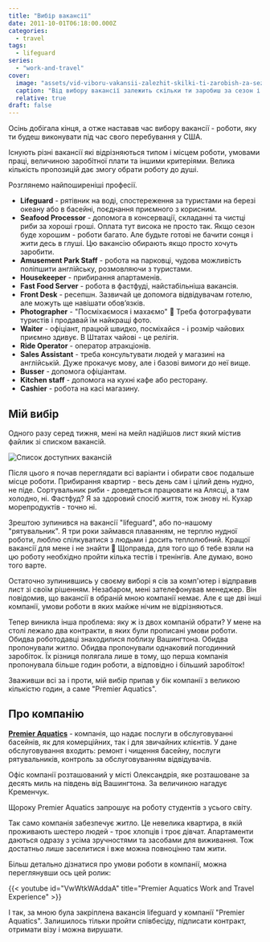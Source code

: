 ```yaml
---
title: "Вибір вакансії"
date: 2011-10-01T06:18:00.000Z
categories:
  - travel
tags:
  - lifeguard
series:
  - "work-and-travel"
cover:
  image: "assets/vid-viboru-vakansii-zalezhit-skilki-ti-zarobish-za-sezon-i-yak-provedesh-lito-34c6.jpg"
  caption: "Від вибору вакансії залежить скільки ти заробиш за сезон і як проведеш літо"
  relative: true
draft: false
---
```


Осінь добігала кінця, а отже наставав час вибору вакансії - роботи, яку ти будеш виконувати під час свого перебування у США.

Існують різні вакансії які відрізняються типом і місцем роботи, умовами праці, величиною заробітної плати та іншими критеріями. Велика кількість пропозицій дає змогу обрати роботу до душі.

Розглянемо найпоширеніші професії.

- **Lifeguard** - рятівник на воді, спостереження за туристами на березі океану або в басейні, поєднання приємного з корисним.
- **Seafood Processor** - допомога в консервації, складанні та чистці риби за хороші гроші. Оплата тут висока не просто так. Якщо сезон буде хорошим - роботи багато. Але будьте готові не бачити сонця і жити десь в глуші. Цю вакансію обирають якщо просто хочуть заробити.
- **Amusement Park Staff** - робота на парковці, чудова можливість поліпшити англійську, розмовляючи з туристами.
- **Housekeeper** - прибирання апартаменів.
- **Fast Food Server** - робота в фастфуді, найстабільніша вакансія.
- **Front Desk** - ресепшн. Зазвичай це допомога відвідувачам готелю, але можуть ще навішати обов’язків.
- **Photographer** - "Посміхаємося і махаємо" 🙂 Треба фотографувати туристів і продавай їм найкращі фото.
- **Waiter** - офіціант, працюй швидко, посміхайся - і розмір чайових приємно здивує. В Штатах чайові - це релігія.
- **Ride Operator** - оператор атракціонів.
- **Sales Assistant** - треба консультувати людей у магазині на англійській. Дуже прокачує мову, але і базові вимоги до неї вище.
- **Busser** - допомога офіціантам.
- **Kitchen staff** - допомога на кухні кафе або ресторану.
- **Cashier** - робота на касі магазину.

## **Мій вибір**

Одного разу серед тижня, мені на мейл надійшов лист який містив файлик зі списком вакансій.

![Список доступних вакансій](assets/spisok-dostupnih-vakansii-b89f.jpg "Список доступних вакансій")

Після цього я почав переглядати всі варіанти і обирати своє подальше місце роботи. Прибирання квартир - весь день сам і цілий день нудно, не піде. Сортувальник риби - доведеться працювати на Алясці, а там холодно, ні. Фастфуд? Я за здоровий спосіб життя, тож знову ні. Кухар морепродуктів - точно ні.

Зрештою зупинився на вакансії "lifeguard", або по-нашому "рятувальник". Я три роки займався плаванням, не терплю нудної роботи, люблю спілкуватися з людьми і досить теплолюбний. Кращої вакансії для мене і не знайти 🙂 Щоправда, для того що б тебе взяли на цю роботу необхідно пройти кілька тестів і тренінгів. Але думаю, воно того варте.

Остаточно зупинившись у своєму виборі я сів за комп'ютер і відправив лист зі своїм рішенням. Незабаром, мені зателефонував менеджер. Він повідомив, що вакансії в обраній мною компанії немає. Але є ще дві інші компанії, умови роботи в яких майже нічим не відрізняються.

Тепер виникла інша проблема: яку ж із двох компаній обрати? У мене на столі лежало два контракти, в яких були прописані умови роботи. Обидва роботодавці знаходилися поблизу Вашингтона. Обидва пропонували житло. Обидва пропонували однаковий погодинний заробіток. Їх різниця полягала лише в тому, що перша компанія пропонувала більше годин роботи, а відповідно і більший заробіток!

Зваживши всі за і проти, мій вибір припав у бік компанії з великою кількістю годин, а саме "Premier Aquatics".

## Про компанію

[**Premier Aquatics**](https://www.premieraquatics.com) - компанія, що надає послуги в обслуговуванні басейнів, як для комерційних, так і для звичайних клієнтів. У дане обслуговування входить: ремонт і чищення басейну, послуги рятувальників, контроль за обслуговуванням відвідувачів.

Офіс компанії розташований у місті Олександрія, яке розташоване за десять миль на південь від Вашингтона. За величиною нагадує Кременчук.

Щороку Premier Aquatics запрошує на роботу студентів з усього світу.

Так само компанія забезпечує житло. Це невелика квартира, в якій проживають шестеро людей - троє хлопців і троє дівчат. Апартаменти даються одразу з усіма зручностями та засобами для виживання. Тож достатньо лише заселитися і вже можна повноцінно там жити.

Більш детально дізнатися про умови роботи в компанії, можна переглянувши ось цей ролик:

{{< youtube id="VwWtkWAddaA" title="Premier Aquatics Work and Travel Experience" >}}

І так, за мною була закріплена вакансія lifeguard у компанії "Premier Aquatics". Залишилось тільки пройти співбесіду, підписати контракт, отримати візу і можна вирушати.
